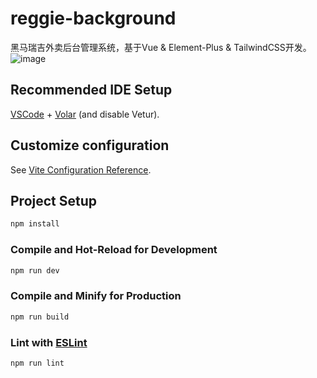 # reggie-background

黑马瑞吉外卖后台管理系统，基于Vue & Element-Plus & TailwindCSS开发。
![image](https://github.com/FluffyChi-Xing/reggie-takeway/assets/121754413/8bbee5fa-7d75-4531-86eb-6a76bb14d385)


## Recommended IDE Setup

[VSCode](https://code.visualstudio.com/) + [Volar](https://marketplace.visualstudio.com/items?itemName=Vue.volar) (and disable Vetur).

## Customize configuration

See [Vite Configuration Reference](https://vitejs.dev/config/).

## Project Setup

```sh
npm install
```

### Compile and Hot-Reload for Development

```sh
npm run dev
```

### Compile and Minify for Production

```sh
npm run build
```

### Lint with [ESLint](https://eslint.org/)

```sh
npm run lint
```
